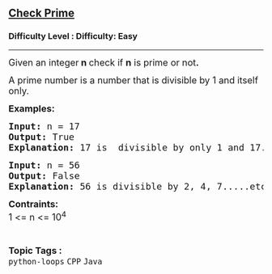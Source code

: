 <h2><a href="https://www.geeksforgeeks.org/problems/check-prime/1?page=1&category=CPP&difficulty=Easy,Medium&sortBy=submissions">Check Prime</a></h2><h3>Difficulty Level : Difficulty: Easy</h3><hr><div class="problems_problem_content__Xm_eO"><p><span style="font-size: 18px;">Given an integer<strong>&nbsp;n </strong>check if&nbsp;<strong>n</strong> is prime or not<strong>.</strong></span></p>
<p><span style="font-size: 18px;">A prime number is a number that is divisible by 1 and itself only.</span></p>
<p><span style="font-size: 18px;"><strong>Examples:</strong> <strong> </strong></span></p>
<pre><span style="font-size: 18px;"><strong>Input: </strong>n = 17
<strong>Output: </strong>True 
<strong>Explanation: </strong>17 is  divisible by only 1 and 17. So it's a prime number.</span></pre>
<pre><span style="font-size: 18px;"><strong>Input: </strong>n = 56
<strong>Output: </strong>False
<strong>Explanation: </strong>56 is divisible by 2, 4, 7.....etc. So its not a prime number.</span></pre>
<p><span style="font-size: 18px;"><strong>Contraints:</strong></span><span style="font-size: 18px;"><br>1 &lt;= n &lt;= 10<sup>4</sup></span></p></div><br><p><span style=font-size:18px><strong>Topic Tags : </strong><br><code>python-loops</code>&nbsp;<code>CPP</code>&nbsp;<code>Java</code>&nbsp;